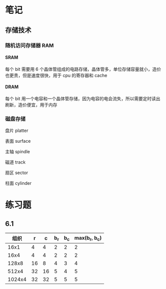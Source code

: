 # 笔记

## 存储技术

### 随机访问存储器 RAM

#### SRAM

每个 bit 需要用 6 个晶体管组成的电路存储，晶体管多，单位存储容量就小，造价也更贵，但是速度很快，用于 cpu 的寄存器和 cache

#### DRAM

每个 bit 用一个电容和一个晶体管存储，因为电容的电会流失，所以需要定时读出刷新，造价便宜，用于内存

### 磁盘存储

盘片 platter

表面 surface

主轴 spindle

磁道 track

扇区 sector

柱面 cylinder



# 练习题

## 6.1

| 组织   | r    | c    | b<sub>r</sub> | b<sub>c</sub> | max(b<sub>r</sub>, b<sub>c</sub>) |
| ------ | ---- | ---- | ------------- | ------------- | --------------------------------- |
| 16x1   | 4    | 4    | 2             | 2             | 2                                 |
| 16x4   | 4    | 4    | 2             | 2             | 2                                 |
| 128x8  | 16   | 8    | 4             | 3             | 4                                 |
| 512x4  | 32   | 16   | 5             | 4             | 5                                 |
| 1024x4 | 32   | 32   | 5             | 5             | 5                                 |

